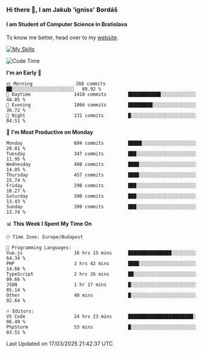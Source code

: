 ### Hi there 👋, I am Jakub 'igniss' Bordáš

#### I am Student of Computer Science in Bratislava
To know me better, head over to my [website](https://bordas.sk).

[![My Skills](https://skillicons.dev/icons?i=js,typescript,html,css,figma,svelte,vue,next,postgresql,nest,express,nodejs)](https://bordas.sk)


<!--START_SECTION:waka-->
![Code Time](http://img.shields.io/badge/Code%20Time-1%2C735%20hrs%2012%20mins-blue)

**I'm an Early 🐤** 

```text
🌞 Morning                288 commits         ██░░░░░░░░░░░░░░░░░░░░░░░   09.92 % 
🌆 Daytime                1418 commits        ████████████░░░░░░░░░░░░░   48.85 % 
🌃 Evening                1066 commits        █████████░░░░░░░░░░░░░░░░   36.72 % 
🌙 Night                  131 commits         █░░░░░░░░░░░░░░░░░░░░░░░░   04.51 % 
```
📅 **I'm Most Productive on Monday** 

```text
Monday                   604 commits         █████░░░░░░░░░░░░░░░░░░░░   20.81 % 
Tuesday                  347 commits         ███░░░░░░░░░░░░░░░░░░░░░░   11.95 % 
Wednesday                408 commits         ████░░░░░░░░░░░░░░░░░░░░░   14.05 % 
Thursday                 457 commits         ████░░░░░░░░░░░░░░░░░░░░░   15.74 % 
Friday                   298 commits         ███░░░░░░░░░░░░░░░░░░░░░░   10.27 % 
Saturday                 390 commits         ███░░░░░░░░░░░░░░░░░░░░░░   13.43 % 
Sunday                   399 commits         ███░░░░░░░░░░░░░░░░░░░░░░   13.74 % 
```


📊 **This Week I Spent My Time On** 

```text
🕑︎ Time Zone: Europe/Budapest

💬 Programming Languages: 
Vue.js                   16 hrs 15 mins      ████████████████░░░░░░░░░   64.34 % 
PHP                      3 hrs 42 mins       ████░░░░░░░░░░░░░░░░░░░░░   14.66 % 
TypeScript               2 hrs 26 mins       ██░░░░░░░░░░░░░░░░░░░░░░░   09.66 % 
JSON                     1 hr 17 mins        █░░░░░░░░░░░░░░░░░░░░░░░░   05.14 % 
Other                    40 mins             █░░░░░░░░░░░░░░░░░░░░░░░░   02.64 % 

🔥 Editors: 
VS Code                  24 hrs 23 mins      ████████████████████████░   96.49 % 
PhpStorm                 53 mins             █░░░░░░░░░░░░░░░░░░░░░░░░   03.51 % 
```


 Last Updated on 17/03/2025 21:42:37 UTC
<!--END_SECTION:waka-->
